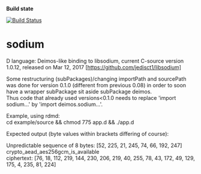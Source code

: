**Build state**

[![Build Status](https://travis-ci.org/carblue/sodium.svg?branch=master)](https://travis-ci.org/carblue/sodium)

# sodium


D language: Deimos-like binding to libsodium, current C-source version 1.0.12, released on Mar 12, 2017 [https://github.com/jedisct1/libsodium]

Some restructuring (subPackages)/changing importPath and sourcePath was done for version 0.1.0 (different from previous 0.08) in order to soon have a wrapper subPackage sit aside
subPackage deimos.<br>
Thus code that already used versions<0.1.0 needs to replace 'import sodium...' by 'import deimos.sodium...'.

Example, using rdmd:<br>
	cd example/source  &&  chmod 775 app.d  &&  ./app.d

Expected output (byte values within brackets differing of course):

Unpredictable sequence of 8 bytes: [52, 225, 21, 245, 74, 66, 192, 247]<br>
crypto_aead_aes256gcm_is_available<br>
ciphertext: [76, 18, 112, 219, 144, 230, 206, 219, 40, 255, 78, 43, 172, 49, 129, 175, 4, 235, 81, 224]
